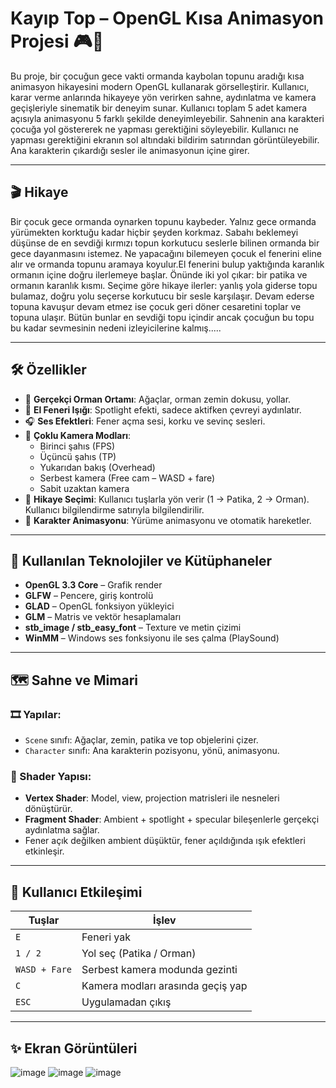 # Kayıp Top – OpenGL Kısa Animasyon Projesi 🎮🌲

Bu proje, bir çocuğun gece vakti ormanda kaybolan topunu aradığı kısa animasyon hikayesini modern OpenGL kullanarak görselleştirir. Kullanıcı, karar verme anlarında hikayeye yön verirken sahne, aydınlatma ve kamera geçişleriyle sinematik bir deneyim sunar. Kullanıcı toplam 5 adet kamera açısıyla animasyonu 5 farklı şekilde deneyimleyebilir. Sahnenin ana karakteri çocuğa yol göstererek ne yapması gerektiğini söyleyebilir. Kullanıcı ne yapması gerektiğini ekranın sol altındaki bildirim satırından görüntüleyebilir. Ana karakterin çıkardığı sesler ile animasyonun içine girer.

---

## 🎬 Hikaye

Bir çocuk gece ormanda oynarken topunu kaybeder. Yalnız gece ormanda yürümekten korktuğu kadar hiçbir şeyden korkmaz. Sabahı beklemeyi düşünse de en sevdiği kırmızı topun korkutucu seslerle bilinen ormanda bir gece dayanmasını istemez. Ne yapacağını bilemeyen çocuk el fenerini eline alır ve ormanda topunu aramaya koyulur.El fenerini bulup yaktığında karanlık ormanın içine doğru ilerlemeye başlar. Önünde iki yol çıkar: bir patika ve ormanın karanlık kısmı. Seçime göre hikaye ilerler: yanlış yola giderse topu bulamaz, doğru yolu seçerse korkutucu bir sesle karşılaşır. Devam ederse topuna kavuşur devam etmez ise çocuk  geri döner cesaretini toplar ve topuna ulaşır. Bütün bunlar en sevdiği topu içindir ancak çocuğun bu topu bu kadar sevmesinin nedeni izleyicilerine kalmış.....

---

## 🛠️ Özellikler

- 🌲 **Gerçekçi Orman Ortamı**: Ağaçlar, orman zemin dokusu, yollar.
- 🔦 **El Feneri Işığı**: Spotlight efekti, sadece aktifken çevreyi aydınlatır.
- 🎧 **Ses Efektleri**: Fener açma sesi, korku ve sevinç sesleri.
- 🎥 **Çoklu Kamera Modları**:
  - Birinci şahıs (FPS)
  - Üçüncü şahıs (TP)
  - Yukarıdan bakış (Overhead)
  - Serbest kamera (Free cam – WASD + fare)
  - Sabit uzaktan kamera
- 🧠 **Hikaye Seçimi**: Kullanıcı tuşlarla yön verir (1 → Patika, 2 → Orman). Kullanıcı bilgilendirme satırıyla bilgilendirilir.
- 🧍 **Karakter Animasyonu**: Yürüme animasyonu ve otomatik hareketler.

---

## 🧰 Kullanılan Teknolojiler ve Kütüphaneler

- **OpenGL 3.3 Core** – Grafik render
- **GLFW** – Pencere, giriş kontrolü
- **GLAD** – OpenGL fonksiyon yükleyici
- **GLM** – Matris ve vektör hesaplamaları
- **stb_image / stb_easy_font** – Texture ve metin çizimi
- **WinMM** – Windows ses fonksiyonu ile ses çalma (PlaySound)

---

## 🗺️ Sahne ve Mimari

### 🎞️ Yapılar:
- `Scene` sınıfı: Ağaçlar, zemin, patika ve top objelerini çizer.
- `Character` sınıfı: Ana karakterin pozisyonu, yönü, animasyonu.

### 🔦 Shader Yapısı:
- **Vertex Shader**: Model, view, projection matrisleri ile nesneleri dönüştürür.
- **Fragment Shader**: Ambient + spotlight + specular bileşenlerle gerçekçi aydınlatma sağlar.
- Fener açık değilken ambient düşüktür, fener açıldığında ışık efektleri etkinleşir.

---

## 🔁 Kullanıcı Etkileşimi

| Tuşlar       | İşlev                                       |
|--------------|----------------------------------------------|
| `E`          | Feneri yak                                   |
| `1 / 2`      | Yol seç (Patika / Orman)                     |
| `WASD + Fare`| Serbest kamera modunda gezinti               |
| `C`          | Kamera modları arasında geçiş yap            |
| `ESC`        | Uygulamadan çıkış                            |

---

##  :sparkles: Ekran Görüntüleri

![image](https://github.com/user-attachments/assets/a1d18b4e-686c-47af-8fe9-6f5cb323a415)
![image](https://github.com/user-attachments/assets/7940c188-0999-4e05-a9c4-a1b6349a6569)
![image](https://github.com/user-attachments/assets/aafd7081-b6b1-46b2-a31e-337963b70c68)




